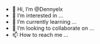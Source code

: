- 👋 Hi, I’m @Dennyelx
- 👀 I’m interested in ...
- 🌱 I’m currently learning ...
- 💞️ I’m looking to collaborate on ...
- 📫 How to reach me ...

<!---
Dennyelx/Dennyelx is a ✨ special ✨ repository because its `README.md` (this file) appears on your GitHub profile.
You can click the Preview link to take a look at your changes.
--->
